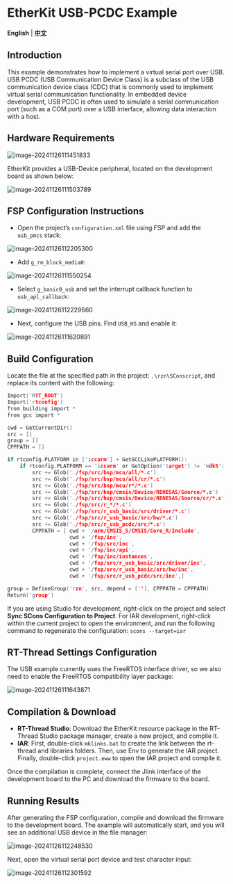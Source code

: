 # EtherKit USB-PCDC Example

**English** | [**中文**](./README_zh.md)

## Introduction

This example demonstrates how to implement a virtual serial port over USB. USB PCDC (USB Communication Device Class) is a subclass of the USB communication device class (CDC) that is commonly used to implement virtual serial communication functionality. In embedded device development, USB PCDC is often used to simulate a serial communication port (such as a COM port) over a USB interface, allowing data interaction with a host.

## Hardware Requirements

![image-20241126111451833](figures/image-20241126111451833.png)

EtherKit provides a USB-Device peripheral, located on the development board as shown below:

![image-20241126111503789](figures/image-20241126111503789.png)

## FSP Configuration Instructions

* Open the project’s `configuration.xml` file using FSP and add the `usb_pmcs` stack:

![image-20241126112205300](figures/image-20241126112205300.png)

* Add `g_rm_block_media0`:

![image-20241126111550254](figures/image-20241126111550254.png)

* Select `g_basic0_usb` and set the interrupt callback function to `usb_apl_callback`:

![image-20241126112229660](figures/image-20241126112229660.png)

* Next, configure the USB pins. Find `USB_HS` and enable it:

![image-20241126111620891](figures/image-20241126111620891.png)

## Build Configuration

Locate the file at the specified path in the project: `.\rzn\SConscript`, and replace its content with the following:

```c
Import('RTT_ROOT')
Import('rtconfig')
from building import *
from gcc import *

cwd = GetCurrentDir()
src = []
group = []
CPPPATH = []

if rtconfig.PLATFORM in ['iccarm'] + GetGCCLikePLATFORM():
    if rtconfig.PLATFORM == 'iccarm' or GetOption('target') != 'mdk5':
        src += Glob('./fsp/src/bsp/mcu/all/*.c')
        src += Glob('./fsp/src/bsp/mcu/all/cr/*.c')
        src += Glob('./fsp/src/bsp/mcu/r*/*.c')
        src += Glob('./fsp/src/bsp/cmsis/Device/RENESAS/Source/*.c')
        src += Glob('./fsp/src/bsp/cmsis/Device/RENESAS/Source/cr/*.c')
        src += Glob('./fsp/src/r_*/*.c')
        src += Glob('./fsp/src/r_usb_basic/src/driver/*.c')
        src += Glob('./fsp/src/r_usb_basic/src/hw/*.c')
        src += Glob('./fsp/src/r_usb_pcdc/src/*.c')
        CPPPATH = [ cwd + '/arm/CMSIS_5/CMSIS/Core_R/Include',
                    cwd + '/fsp/inc',
                    cwd + '/fsp/src/inc',
                    cwd + '/fsp/inc/api',
                    cwd + '/fsp/inc/instances',
                    cwd + '/fsp/src/r_usb_basic/src/driver/inc',
                    cwd + '/fsp/src/r_usb_basic/src/hw/inc',
                    cwd + '/fsp/src/r_usb_pcdc/src/inc',]

group = DefineGroup('rzn', src, depend = [''], CPPPATH = CPPPATH)
Return('group')
```

If you are using Studio for development, right-click on the project and select **Sync SCons Configuration to Project**.
 For IAR development, right-click within the current project to open the environment, and run the following command to regenerate the configuration:
 `scons --target=iar`

## RT-Thread Settings Configuration

The USB example currently uses the FreeRTOS interface driver, so we also need to enable the FreeRTOS compatibility layer package:

![image-20241126111643871](figures/image-20241126111643871.png)

## Compilation & Download

* **RT-Thread Studio**: Download the EtherKit resource package in the RT-Thread Studio package manager, create a new project, and compile it.
* **IAR**: First, double-click `mklinks.bat` to create the link between the rt-thread and libraries folders. Then, use Env to generate the IAR project. Finally, double-click `project.eww` to open the IAR project and compile it.

Once the compilation is complete, connect the Jlink interface of the development board to the PC and download the firmware to the board.

## Running Results

After generating the FSP configuration, compile and download the firmware to the development board. The example will automatically start, and you will see an additional USB device in the file manager:

![image-20241126112248530](figures/image-20241126112248530.png)

Next, open the virtual serial port device and test character input:

![image-20241126112301592](figures/image-20241126112301592.png)
